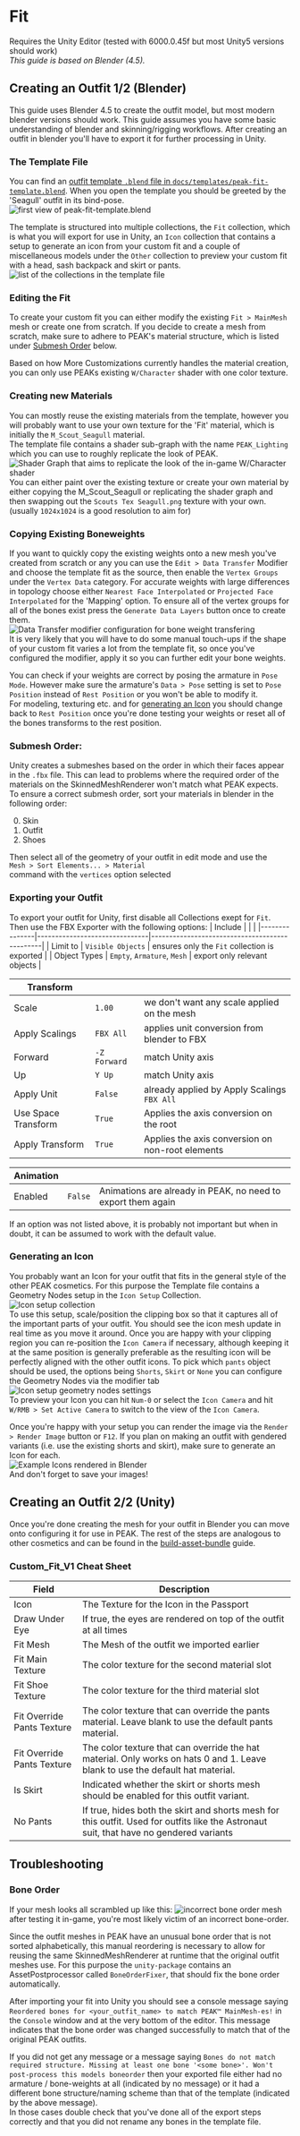 # Fit
Requires the Unity Editor (tested with 6000.0.45f but most Unity5 versions should work)  
*This guide is based on Blender (4.5).*

## Creating an Outfit 1/2 (Blender)
This guide uses Blender 4.5 to create the outfit model, but most modern blender versions should work.
This guide assumes you have some basic understanding of blender and skinning/rigging workflows.
After creating an outfit in blender you'll have to export it for further processing in Unity.

### The Template File
You can find an [outfit template `.blend` file in `docs/templates/peak-fit-template.blend`](templates/peak-fit-template.blend).
When you open the template you should be greeted by the 'Seagull' outfit in its bind-pose.  
![first view of peak-fit-template.blend](img/fit-guide/template-hello.png)  
  
The template is structured into multiple collections, the `Fit` collection, which is what you will export for use in Unity, an `Icon` collection that contains a setup to generate an icon from your custom fit and a couple of miscellaneous models under the `Other` collection to preview your custom fit with a head, sash backpack and skirt or pants.  
![list of the collections in the template file](img/fit-guide/template-collections.png)

### Editing the Fit
To create your custom fit you can either modify the existing `Fit > MainMesh` mesh or create one from scratch. 
If you decide to create a mesh from scratch, make sure to adhere to PEAK's material structure, which is listed under [Submesh Order](#submesh-order) below.

Based on how More Customizations currently handles the material creation, you can only use PEAKs existing `W/Character` shader with one color texture. 

### Creating new Materials
You can mostly reuse the existing materials from the template, however you will probably want to use your own texture for the 'Fit' material, which is initially the `M_Scout_Seagull` material.  
The template file contains a shader sub-graph with the name `PEAK_Lighting` which you can use to roughly replicate the look of PEAK.  
![Shader Graph that aims to replicate the look of the in-game W/Character shader](img/fit-guide/PEAK-lighting-material-setup.png)  
You can either paint over the existing texture or create your own material by either copying the M_Scout_Seagull or replicating the shader graph and then swapping out the `Scouts Tex Seagull.png` texture with your own. (usually `1024x1024` is a good resolution to aim for)


### Copying Existing Boneweights
If you want to quickly copy the existing weights onto a new mesh you've created from scratch or any you can use the `Edit > Data Transfer` Modifier and choose the template fit as the source, then enable the `Vertex Groups` under the `Vertex Data` category. For accurate weights with large differences in topology choose either `Nearest Face Interpolated` or `Projected Face Interpolated` for the 'Mapping' option. To ensure all of the vertex groups for all of the bones exist press the `Generate Data Layers` button once to create them.  
![Data Transfer modifier configuration for bone weight transfering](img/fit-guide/copy-bone-weights.png)  
It is very likely that you will have to do some manual touch-ups if the shape of your custom fit varies a lot from the template fit, so once you've configured the modifier, apply it so you can further edit your bone weights.

You can check if your weights are correct by posing the armature in `Pose Mode`. However make sure the armature's `Data > Pose` setting is set to `Pose Position` instead of `Rest Position` or you won't be able to modify it.  
For modeling, texturing etc. and for [generating an Icon](#generating-an-icon) you should change back to `Rest Position` once you're done testing your weights or reset all of the bones transforms to the rest position.


### Submesh Order:
Unity creates a submeshes based on the order in which their faces appear in the `.fbx` file. This can lead to problems where the required order of the materials on the SkinnedMeshRenderer won't match what PEAK expects.  
To ensure a correct submesh order, sort your materials in blender in the following order:

0. Skin
1. Outfit
2. Shoes

Then select all of the geometry of your outfit in edit mode and use the  
`Mesh > Sort Elements... > Material`  
command with the `vertices` option selected

### Exporting your Outfit
To export your outfit for Unity, first disable all Collections exept for `Fit`. Then use the FBX Exporter with the following options:
| Include       |                               |                                               |
|---------------|-------------------------------|-----------------------------------------------|
| Limit to      | `Visible Objects`             | ensures only the `Fit` collection is exported |
| Object Types  | `Empty`, `Armature`, `Mesh`   | export only relevant objects                  |

| Transform             |                   |                                                   |
|-----------------------|-------------------|---------------------------------------------------|
| Scale                 | `1.00`            | we don't want any scale applied on the mesh       |
| Apply Scalings        | `FBX All`         | applies unit conversion from blender to FBX       |
| Forward               | `-Z Forward`      | match Unity axis                                  |
| Up                    | `Y Up`            | match Unity axis                                  |
| Apply Unit            | `False`           | already applied by Apply Scalings `FBX All`       |
| Use Space Transform   | `True`            | Applies the axis conversion on the root           |
| Apply Transform       | `True`            | Applies the axis conversion on non-root elements  |

| Animation |           |                                                               |
|-----------|-----------|---------------------------------------------------------------|
| Enabled   | `False`   | Animations are already in PEAK, no need to export them again  |

If an option was not listed above, it is probably not important but when in doubt, it can be assumed to work with the default value.


### Generating an Icon
You probably want an Icon for your outfit that fits in the general style of the other PEAK cosmetics. For this purpose the Template file contains a Geometry Nodes setup in the `Icon Setup` Collection.  
![Icon setup collection](img/fit-guide/icon-setup.png)  
To use this setup, scale/position the clipping box so that it captures all of the important parts of your outfit. You should see the icon mesh update in real time as you move it around. 
Once you are happy with your clipping region you can re-position the `Icon Camera` if necessary, although keeping it at the same position is generally preferable as the resulting icon will be perfectly aligned with the other outfit icons.
To pick which `pants` object should be used, the options being `Shorts`, `Skirt` or `None` you can configure the Geometry Nodes via the modifier tab 
![Icon setup geometry nodes settings](img/fit-guide/icon-settings.png)  
To preview your Icon you can hit `Num-0` or select the `Icon Camera` and hit `W/RMB > Set Active Camera` to switch to the view of the `Icon Camera`.

Once you're happy with your setup you can render the image via the `Render > Render Image` button or `F12`. 
If you plan on making an outfit with gendered variants (i.e. use the existing shorts and skirt), make sure to generate an Icon for each.  
![Example Icons rendered in Blender](img/fit-guide/example-icons.png)  
And don't forget to save your images!

## Creating an Outfit 2/2 (Unity)
Once you're done creating the mesh for your outfit in Blender you can move onto configuring it for use in PEAK.
The rest of the steps are analogous to other cosmetics and can be found in the [build-asset-bundle](docs/build-asset-bundle.md) guide.

### Custom_Fit_V1 Cheat Sheet
| Field                         | Description                                                                           |
|-------------------------------|---------------------------------------------------------------------------------------|
| Icon                          | The Texture for the Icon in the Passport                                              |
| Draw Under Eye                | If true, the eyes are rendered on top of the outfit at all times                      |
| Fit Mesh                      | The Mesh of the outfit we imported earlier                                            |
| Fit Main Texture              | The color texture for the second material slot                                        |
| Fit Shoe Texture              | The color texture for the third material slot                                         |
| Fit Override Pants Texture    | The color texture that can override the pants material. Leave blank to use the default pants material.                                                                                                         |
| Fit Override Pants Texture    | The color texture that can override the hat material. Only works on hats 0 and 1. Leave blank to use the default hat material.                                                                            |
| Is Skirt                      | Indicated whether the skirt or shorts mesh should be enabled for this outfit variant. |
| No Pants                      | If true, hides both the skirt and shorts mesh for this outfit. Used for outfits like the Astronaut suit, that have no gendered variants                                                                      |

## Troubleshooting
### Bone Order
If your mesh looks all scrambled up like this:
![incorrect bone order mesh](img/fit-guide/incorrect-bone-order.png)
after testing it in-game, you're most likely victim of an incorrect bone-order.

Since the outfit meshes in PEAK have an unusual bone order that is not sorted alphabetically, this manual reordering is necessary to allow for reusing the same SkinnedMeshRenderer at runtime that the original outfit meshes use.
For this purpose the `unity-package` contains an AssetPostprocessor called `BoneOrderFixer`, that should fix the bone order automatically. 

After importing your fit into Unity you should see a console message saying `Reordered bones for <your_outfit_name> to match PEAK™ MainMesh-es!` in the `Console` window and at the very bottom of the editor. 
This message indicates that the bone order was changed successfully to match that of the original PEAK outfits.

If you did not get any message or a message saying `Bones do not match required structure. Missing at least one bone '<some bone>'. Won't post-process this models boneorder` then your exported file either had no armature / bone-weights at all (indicated by no message) or it had a different bone structure/naming scheme than that of the template (indicated by the above message).  
In those cases double check that you've done all of the export steps correctly and that you did not rename any bones in the template file.